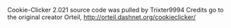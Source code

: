 Cookie-Clicker 2.021 source code was pulled by Trixter9994
Credits go to the original creator Orteil, http://orteil.dashnet.org/cookieclicker/
